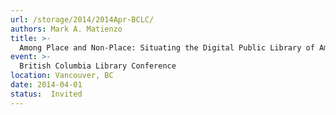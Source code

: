 ```yaml
---
url: /storage/2014/2014Apr-BCLC/
authors: Mark A. Matienzo
title: >-
  Among Place and Non-Place: Situating the Digital Public Library of America
event: >-
  British Columbia Library Conference
location: Vancouver, BC
date: 2014-04-01
status:  Invited
---
```


